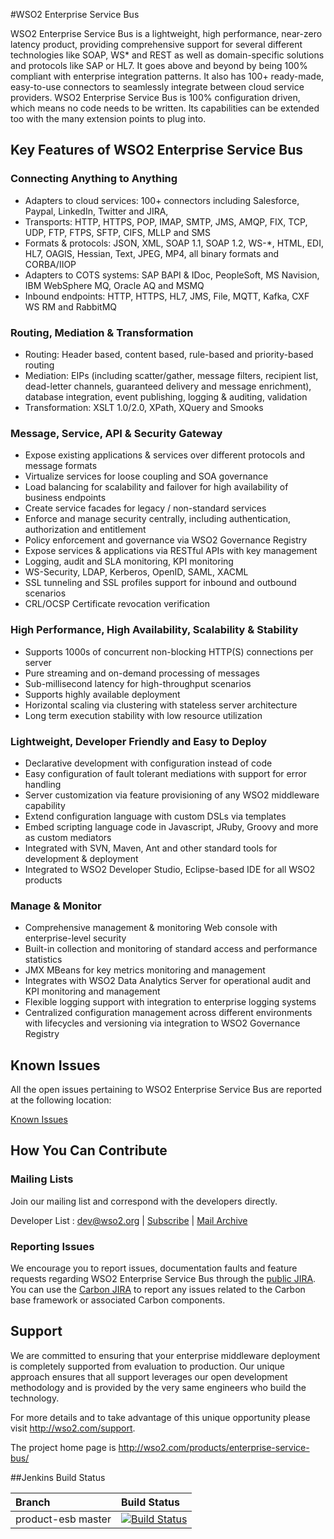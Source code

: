 #WSO2 Enterprise Service Bus

WSO2 Enterprise Service Bus is a lightweight, high performance, near-zero latency product, providing comprehensive support for several different technologies like SOAP, WS* and REST as well as domain-specific solutions and protocols like SAP or HL7. It goes above and beyond by being 100% compliant with enterprise integration patterns. It also has 100+ ready-made, easy-to-use connectors to seamlessly integrate between cloud service providers. WSO2 Enterprise Service Bus is 100% configuration driven, which means no code needs to be written. Its capabilities can be extended too with the many extension points to plug into.

<h2>
Key Features of WSO2 Enterprise Service Bus
</h2>

<h3>
Connecting Anything to Anything
</h3>
<ul>
<li>
    Adapters to cloud services: 100+ connectors including Salesforce, Paypal, LinkedIn, Twitter and  JIRA,
</li>
<li>
    Transports: HTTP, HTTPS, POP, IMAP, SMTP, JMS, AMQP, FIX, TCP, UDP, FTP, FTPS, SFTP, CIFS, MLLP and  SMS
</li>
<li>
    Formats & protocols: JSON, XML, SOAP 1.1, SOAP 1.2, WS-*, HTML, EDI, HL7, OAGIS, Hessian, Text, JPEG, MP4, all binary formats and CORBA/IIOP
</li>
<li>
    Adapters to COTS systems: SAP BAPI & IDoc, PeopleSoft, MS Navision, IBM WebSphere MQ, Oracle AQ and MSMQ
</li>
<li>
    Inbound endpoints: HTTP, HTTPS, HL7, JMS, File, MQTT, Kafka, CXF WS RM and RabbitMQ
</li>
</ul>

<h3>Routing, Mediation & Transformation
</h3>
<ul>
<li>
    Routing: Header based, content based, rule-based and priority-based routing
</li>
<li>
    Mediation: EIPs (including scatter/gather, message filters, recipient list, dead-letter channels, guaranteed delivery and message enrichment), database integration, event publishing, logging & auditing, validation
</li>
<li>
    Transformation: XSLT 1.0/2.0, XPath, XQuery and Smooks
</li>
</ul>

<h3>Message, Service, API & Security Gateway
</h3>

<ul>
<li>
    Expose existing applications & services over different protocols and message formats
</li>
<li>
    Virtualize services for loose coupling and SOA governance
</li>
<li>
    Load balancing for scalability and failover for high availability of business endpoints
</li>
<li>
    Create service facades for legacy / non-standard services
</li>
<li>
    Enforce and manage security centrally, including authentication, authorization and entitlement
</li>
<li>
    Policy enforcement and governance via WSO2 Governance Registry
</li>
<li>
    Expose services & applications via RESTful APIs with key management
</li>
<li>
    Logging, audit and SLA monitoring, KPI monitoring
</li>
<li>
    WS-Security, LDAP, Kerberos, OpenID, SAML, XACML
</li>
<li>
    SSL tunneling and SSL profiles support for inbound and outbound scenarios
</li>
<li>
    CRL/OCSP Certificate revocation verification
</li>
</ul>


<h3>High Performance, High Availability, Scalability & Stability
</h3>
<ul>
<li>
    Supports 1000s of concurrent non-blocking HTTP(S) connections per server
</li>
<li>
    Pure streaming and on-demand processing of messages
</li>
<li>
    Sub-millisecond latency for high-throughput scenarios
</li>
<li>
    Supports highly available deployment
</li>
<li>
    Horizontal scaling via clustering with stateless server architecture
</li>
<li>
    Long term execution stability with low resource utilization
</li>
</ul>

<h3>Lightweight, Developer Friendly and Easy to Deploy
</h3>
<ul>
<li>
    Declarative development with configuration instead of code
</li>
<li>
    Easy configuration of fault tolerant mediations with support for error handling
</li>
<li>
    Server customization via feature provisioning of any WSO2 middleware capability
</li>
<li>
    Extend configuration language with custom DSLs via templates
</li>
<li>
    Embed scripting language code in Javascript, JRuby, Groovy and more as custom mediators
</li>
<li>
    Integrated with SVN, Maven, Ant and other standard tools for development & deployment
</li>
<li>
    Integrated to WSO2 Developer Studio, Eclipse-based IDE for all WSO2 products
</li>
</ul>

<h3>Manage & Monitor
</h3>
<ul>
<li>
    Comprehensive management & monitoring Web console with enterprise-level security
</li>
<li>
    Built-in collection and monitoring of standard access and performance statistics
</li>
<li>
    JMX MBeans for key metrics monitoring and management
</li>
<li>
    Integrates with WSO2 Data Analytics Server for operational audit and KPI monitoring and management
</li>
<li>
    Flexible logging support with integration to enterprise logging systems
</li>
<li>
    Centralized configuration management across different environments with lifecycles and versioning via integration to WSO2 Governance Registry
</li>
</ul>

<h2>Known Issues
</h2>
All the open issues pertaining to WSO2 Enterprise Service Bus are reported at the following location:

<a href='https://wso2.org/jira/issues/?filter=12394'>Known Issues</a>

<h2>How You Can Contribute
</h2>

<h3>Mailing Lists
</h3>
Join our mailing list and correspond with the developers directly.

Developer List : dev@wso2.org | <a href='dev-request@wso2.org?subject=subscribe'>Subscribe</a> | <a href='http://wso2.org/mailarchive/dev/'>Mail Archive</a>

<h3>Reporting Issues
</h3>
We encourage you to report issues, documentation faults and feature requests regarding WSO2 Enterprise Service Bus through the <a href='https://wso2.org/jira/browse/ESBJAVA'>public JIRA</a>. You can use the <a href='https://wso2.org/jira/browse/CARBON'>Carbon JIRA</a> to report any issues related to the Carbon base framework or associated Carbon components.

<h2>Support
</h2>
We are committed to ensuring that your enterprise middleware deployment is completely supported from evaluation to production. Our unique approach ensures that all support leverages our open development methodology and is provided by the very same engineers who build the technology.

For more details and to take advantage of this unique opportunity please visit http://wso2.com/support.

The project home page is http://wso2.com/products/enterprise-service-bus/

##Jenkins Build Status

|  Branch | Build Status |
| :------------ |:-------------
| product-esb master      | [![Build Status](https://wso2.org/jenkins/job/product-esb/badge/icon)](https://wso2.org/jenkins/job/product-esb)
